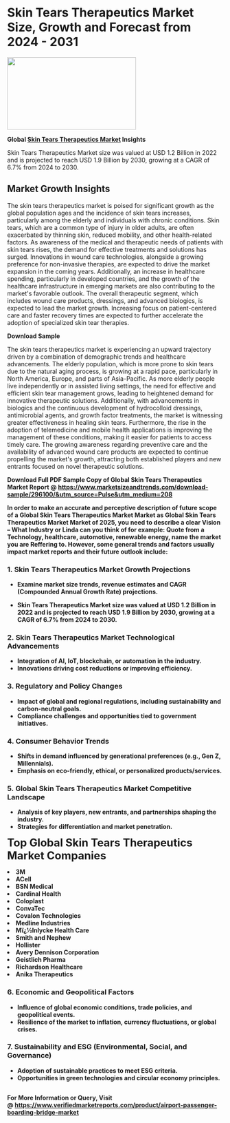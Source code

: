 <H1>Skin Tears Therapeutics Market Size, Growth and Forecast from 2024 - 2031</H1><img class="aligncenter size-medium wp-image-584254" src="https://thirdeyenews.in/wp-content/uploads/2024/09/Global-Market-Research-300x168.jpeg" alt="" width="300" height="168" /><p><strong>Global&nbsp;<a href="https://www.marketsizeandtrends.com/download-sample/296100/&amp;utm_source=Pulse&amp;utm_medium=208">Skin Tears Therapeutics Market</a> Insights</strong></p><p>Skin Tears Therapeutics Market size was valued at USD 1.2 Billion in 2022 and is projected to reach USD 1.9 Billion by 2030, growing at a CAGR of 6.7% from 2024 to 2030.</p><p><h2>Market Growth Insights</h2> <p>The skin tears therapeutics market is poised for significant growth as the global population ages and the incidence of skin tears increases, particularly among the elderly and individuals with chronic conditions. Skin tears, which are a common type of injury in older adults, are often exacerbated by thinning skin, reduced mobility, and other health-related factors. As awareness of the medical and therapeutic needs of patients with skin tears rises, the demand for effective treatments and solutions has surged. Innovations in wound care technologies, alongside a growing preference for non-invasive therapies, are expected to drive the market expansion in the coming years. Additionally, an increase in healthcare spending, particularly in developed countries, and the growth of the healthcare infrastructure in emerging markets are also contributing to the market's favorable outlook. The overall therapeutic segment, which includes wound care products, dressings, and advanced biologics, is expected to lead the market growth. Increasing focus on patient-centered care and faster recovery times are expected to further accelerate the adoption of specialized skin tear therapies.</p> <p><strong>Download Sample</strong></p> <p>The skin tears therapeutics market is experiencing an upward trajectory driven by a combination of demographic trends and healthcare advancements. The elderly population, which is more prone to skin tears due to the natural aging process, is growing at a rapid pace, particularly in North America, Europe, and parts of Asia-Pacific. As more elderly people live independently or in assisted living settings, the need for effective and efficient skin tear management grows, leading to heightened demand for innovative therapeutic solutions. Additionally, with advancements in biologics and the continuous development of hydrocolloid dressings, antimicrobial agents, and growth factor treatments, the market is witnessing greater effectiveness in healing skin tears. Furthermore, the rise in the adoption of telemedicine and mobile health applications is improving the management of these conditions, making it easier for patients to access timely care. The growing awareness regarding preventive care and the availability of advanced wound care products are expected to continue propelling the market's growth, attracting both established players and new entrants focused on novel therapeutic solutions. <p><strong></p><p><span class=""><strong>Download Full PDF Sample Copy of Global Skin Tears Therapeutics Market Report</strong> @ <a href="https://www.marketsizeandtrends.com/download-sample/296100/&amp;utm_source=Pulse&amp;utm_medium=208" target="_blank">https://www.marketsizeandtrends.com/download-sample/296100/&amp;utm_source=Pulse&amp;utm_medium=208</a></span></p><p>In order to make an accurate and perceptive description of future scope of a Global&nbsp;Skin Tears Therapeutics Market Market as Global&nbsp;Skin Tears Therapeutics Market Market of 2025, you need to describe a clear Vision &ndash; What Industry or Linda can you think of for example: Quote from a Technology, healthcare, automotive, renewable energy, name the market you are Reffering to. However, some general trends and factors usually impact market reports and their future outlook include:</p><h3>1.&nbsp;<strong>Skin Tears Therapeutics Market Growth Projections</strong></h3><ul><li>Examine market size trends, revenue estimates and CAGR (Compounded Annual Growth Rate) projections.</li><li><p>Skin Tears Therapeutics Market size was valued at USD 1.2 Billion in 2022 and is projected to reach USD 1.9 Billion by 2030, growing at a CAGR of 6.7% from 2024 to 2030.</p></li></ul><h3>2.&nbsp;<strong>Skin Tears Therapeutics Market Technological Advancements</strong></h3><ul><li>Integration of AI, IoT, blockchain, or automation in the industry.</li><li>Innovations driving cost reductions or improving efficiency.</li></ul><h3>3.&nbsp;<strong>Regulatory and Policy Changes</strong></h3><ul><li>Impact of global and regional regulations, including sustainability and carbon-neutral goals.</li><li>Compliance challenges and opportunities tied to government initiatives.</li></ul><h3>4.&nbsp;<strong>Consumer Behavior Trends</strong></h3><ul><li>Shifts in demand influenced by generational preferences (e.g., Gen Z, Millennials).</li><li>Emphasis on eco-friendly, ethical, or personalized products/services.</li></ul><h3>5.&nbsp;<strong>Global Skin Tears Therapeutics Market Competitive Landscape</strong></h3><ul><li>Analysis of key players, new entrants, and partnerships shaping the industry.</li><li>Strategies for differentiation and market penetration.</li></ul><p data-pm-slice="1 1 []"><span style="color: inherit; font-family: inherit; font-size: 25px;">Top Global Skin Tears Therapeutics Market Companies</span></p><div class="" data-test-id=""><p><li>3M</li><li> ACell</li><li> BSN Medical</li><li> Cardinal Health</li><li> Coloplast</li><li> ConvaTec</li><li> Covalon Technologies</li><li> Medline Industries</li><li> Mï¿½lnlycke Health Care</li><li> Smith and Nephew</li><li> Hollister</li><li> Avery Dennison Corporation</li><li> Geistlich Pharma</li><li> Richardson Healthcare</li><li> Anika Therapeutics</li></p></div><h3>6.&nbsp;<strong>Economic and Geopolitical Factors</strong></h3><ul><li>Influence of global economic conditions, trade policies, and geopolitical events.</li><li>Resilience of the market to inflation, currency fluctuations, or global crises.</li></ul><h3>7.&nbsp;<strong>Sustainability and ESG (Environmental, Social, and Governance)</strong></h3><ul><li>Adoption of sustainable practices to meet ESG criteria.</li><li>Opportunities in green technologies and circular economy principles.</li></ul><h2><strong style="font-size: 14px;">For More Information or Query, Visit @&nbsp;</strong><a style="background-color: #ffffff; font-size: 14px;" href="https://www.marketsizeandtrends.com/report/skin-tears-therapeutics-market/" target="_blank">https://www.verifiedmarketreports.com/product/airport-passenger-boarding-bridge-market</a></h2>
